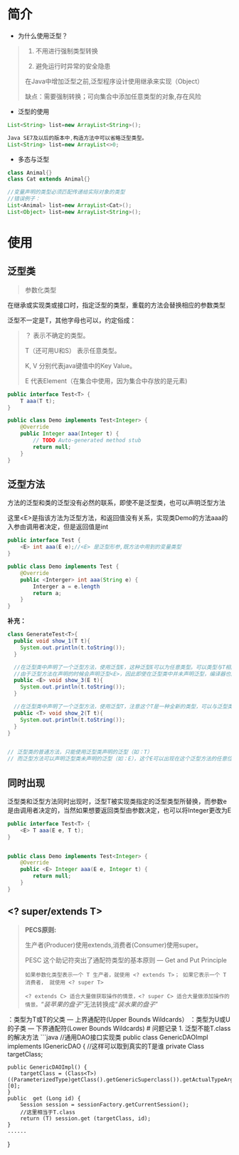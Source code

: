 # 简介

- 为什么使用泛型？

> 1. 不用进行强制类型转换
>
> 2. 避免运行时异常的安全隐患
>
> 在Java中增加泛型之前,泛型程序设计使用继承来实现（Object）
>
> 缺点：需要强制转换；可向集合中添加任意类型的对象,存在风险

- 泛型的使用

```java
List<String> list=new ArrayList<String>();

Java SE7及以后的版本中,构造方法中可以省略泛型类型。
List<String> list=new ArrayList<>0;
```

- 多态与泛型

```java
class Animal{}
class Cat extends Animal{}

//变量声明的类型必须匹配传递给实际对象的类型
//错误例子：
List<Animal> list=new ArrayList<Cat>();
List<Object> list=new ArrayList<String>();
```

# 使用

## 泛型类

> 参数化类型

在继承或实现类或接口时，指定泛型的类型，重载的方法会替换相应的参数类型

泛型不一定是T，其他字母也可以，约定俗成：

> ？ 表示不确定的类型。
>
> T（还可用U和S） 表示任意类型。
>
> K, V 分别代表java键值中的Key Value。
>
> E 代表Element（在集合中使用，因为集合中存放的是元素)

```java
public interface Test<T> {
    T aaa(T t);
}

public class Demo implements Test<Integer> {
    @Override
    public Integer aaa(Integer t) {
        // TODO Auto-generated method stub
        return null;
    }
}
```

## 泛型方法

方法的泛型和类的泛型没有必然的联系，即使不是泛型类，也可以声明泛型方法

这里\<E>是指该方法为泛型方法，和返回值没有关系，实现类Demo的方法aaa的入参由调用者决定，但是返回值是int

```java
public interface Test {
    <E> int aaa(E e);//<E> 是泛型形参,既方法中用到的变量类型
}

public class Demo implements Test {
    @Override
    public <Interger> int aaa(String e) {
        Interger a = e.length
        return a;
    }
}
```

**补充：**

```java
class GenerateTest<T>{
  public void show_1(T t){
    System.out.println(t.toString());
  }

  //在泛型类中声明了一个泛型方法，使用泛型E，这种泛型E可以为任意类型。可以类型与T相同，也可以不同。
  //由于泛型方法在声明的时候会声明泛型<E>，因此即使在泛型类中并未声明泛型，编译器也能够正确识别泛型方法中识别的泛型。
  public <E> void show_3(E t){
    System.out.println(t.toString());
  }

  //在泛型类中声明了一个泛型方法，使用泛型T，注意这个T是一种全新的类型，可以与泛型类中声明的T不是同一种类型。
  public <T> void show_2(T t){
    System.out.println(t.toString());
  }
}


// 泛型类的普通方法，只能使用泛型类声明的泛型（如：T）
// 而泛型方法可以声明泛型类未声明的泛型（如：E），这个E可以出现在这个泛型方法的任意位置。
```



## 同时出现

泛型类和泛型方法同时出现时，泛型T被实现类指定的泛型类型所替换，而参数e是由调用者决定的，当然如果想要返回类型由参数决定，也可以将Integer更改为E

```java
public interface Test<T> {
    <E> T aaa(E e, T t);
}


public class Demo implements Test<Integer> {
    @Override
    public <E> Integer aaa(E e, Integer t) {
        return null;
    }   
}
```

## <? super/extends T>

> **PECS原则:**
>
> 生产者(Producer)使用extends,消费者(Consumer)使用super。
>
> PESC 这个助记符突出了通配符类型的基本原则 — Get and Put Principle
>
> `如果参数化类型表示一个 T 生产者，就使用 <? extends T>； 如果它表示一个 T 消费者， 就使用 <? super T> `
>
> `<? extends C> 适合大量做获取操作的情景，<? super C> 适合大量做添加操作的情景。`“*装苹果的盘子*”无法转换成“*装水果的盘子*”

<? super T>：类型为T或T的父类 — 上界通配符(Upper Bounds Wildcards）

<? extends U>：类型为U或U的子类 — 下界通配符(Lower Bounds Wildcards)

# 问题记录

1. 泛型不能T.class的解决方法

```java
//通用DAO接口实现类
public class GenericDAOImpl<T extends BaseDomain> implements IGenericDAO<T> {

    //这样可以取到真实的T是谁
    private Class<?> targetClass;
    public GenericDAOImpl() {
        targetClass = (Class<T>)((ParameterizedType)getClass().getGenericSuperclass()).getActualTypeArguments()[0];
    }
    public  get (Long id) {
        Session session = sessionFactory.getCurrentSession();
        //这里相当于T.class
        return (T) session.get (targetClass, id);
    }
    ......
}
```

